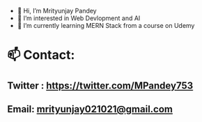- 👋 Hi, I’m Mrityunjay Pandey
- 👀 I’m interested in Web Devlopment and AI
- 🌱 I’m currently learning MERN Stack from a course on Udemy
# 📫 Contact:
## Twitter : https://twitter.com/MPandey753
## Email: mrityunjay021021@gmail.com


<!---
Mrityunjay0705/Mrityunjay0705 is a ✨ special ✨ repository because its `README.md` (this file) appears on your GitHub profile.
You can click the Preview link to take a look at your changes.
--->
